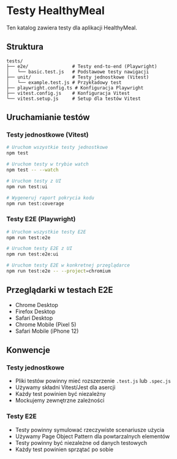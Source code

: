 # Testy HealthyMeal

Ten katalog zawiera testy dla aplikacji HealthyMeal.

## Struktura

```
tests/
├── e2e/                # Testy end-to-end (Playwright)
│   └── basic.test.js   # Podstawowe testy nawigacji
├── unit/               # Testy jednostkowe (Vitest)
│   └── example.test.js # Przykładowy test
├── playwright.config.ts # Konfiguracja Playwright
├── vitest.config.js    # Konfiguracja Vitest
└── vitest.setup.js     # Setup dla testów Vitest
```

## Uruchamianie testów

### Testy jednostkowe (Vitest)

```bash
# Uruchom wszystkie testy jednostkowe
npm test

# Uruchom testy w trybie watch
npm test -- --watch

# Uruchom testy z UI
npm run test:ui

# Wygeneruj raport pokrycia kodu
npm run test:coverage
```

### Testy E2E (Playwright)

```bash
# Uruchom wszystkie testy E2E
npm run test:e2e

# Uruchom testy E2E z UI
npm run test:e2e:ui

# Uruchom testy E2E w konkretnej przeglądarce
npm run test:e2e -- --project=chromium
```

## Przeglądarki w testach E2E

- Chrome Desktop
- Firefox Desktop
- Safari Desktop
- Chrome Mobile (Pixel 5)
- Safari Mobile (iPhone 12)

## Konwencje

### Testy jednostkowe

- Pliki testów powinny mieć rozszerzenie `.test.js` lub `.spec.js`
- Używamy składni Vitest/Jest dla asercji
- Każdy test powinien być niezależny
- Mockujemy zewnętrzne zależności

### Testy E2E

- Testy powinny symulować rzeczywiste scenariusze użycia
- Używamy Page Object Pattern dla powtarzalnych elementów
- Testy powinny być niezależne od danych testowych
- Każdy test powinien sprzątać po sobie 